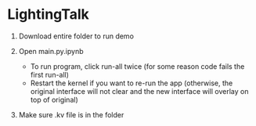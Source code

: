 # LightingTalk

1. Download entire folder to run demo

2. Open main.py.ipynb
    - To run program, click run-all twice (for some reason code fails the first run-all)
    - Restart the kernel if you want to re-run the app (otherwise, the original interface will not clear and the new interface will overlay on top of original)

3. Make sure .kv file is in the folder 
